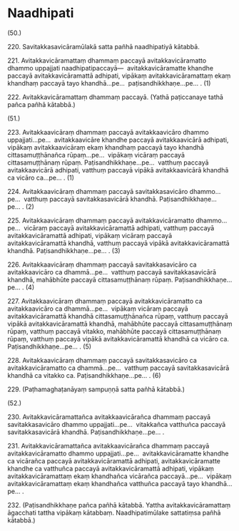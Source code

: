 

# Naadhipati






(50.)

220\. Savitakkasavicāramūlakā satta pañhā naadhipatiyā kātabbā.

221\. Avitakkavicāramattaṃ dhammaṃ paccayā avitakkavicāramatto dhammo uppajjati naadhipatipaccayā—  avitakkavicāramatte khandhe paccayā avitakkavicāramattā adhipati, vipākaṃ avitakkavicāramattaṃ ekaṃ khandhaṃ paccayā tayo khandhā…pe…  paṭisandhikkhaṇe…pe… . (1)

222\. Avitakkavicāramattaṃ dhammaṃ paccayā. (Yathā paṭiccanaye tathā pañca pañhā kātabbā.)

(51.)

223\. Avitakkaavicāraṃ dhammaṃ paccayā avitakkaavicāro dhammo uppajjati…pe…  avitakkaavicāre khandhe paccayā avitakkaavicārā adhipati, vipākaṃ avitakkaavicāraṃ ekaṃ khandhaṃ paccayā tayo khandhā cittasamuṭṭhānañca rūpaṃ…pe…  vipākaṃ vicāraṃ paccayā cittasamuṭṭhānaṃ rūpaṃ. Paṭisandhikkhaṇe…pe…  vatthuṃ paccayā avitakkaavicārā adhipati, vatthuṃ paccayā vipākā avitakkaavicārā khandhā ca vicāro ca…pe… . (1)

224\. Avitakkaavicāraṃ dhammaṃ paccayā savitakkasavicāro dhammo…pe…  vatthuṃ paccayā savitakkasavicārā khandhā. Paṭisandhikkhaṇe…pe… . (2)

225\. Avitakkaavicāraṃ dhammaṃ paccayā avitakkavicāramatto dhammo…pe…  vicāraṃ paccayā avitakkavicāramattā adhipati, vatthuṃ paccayā avitakkavicāramattā adhipati, vipākaṃ vicāraṃ paccayā avitakkavicāramattā khandhā, vatthuṃ paccayā vipākā avitakkavicāramattā khandhā. Paṭisandhikkhaṇe…pe… . (3)

226\. Avitakkaavicāraṃ dhammaṃ paccayā savitakkasavicāro ca avitakkaavicāro ca dhammā…pe…  vatthuṃ paccayā savitakkasavicārā khandhā, mahābhūte paccayā cittasamuṭṭhānaṃ rūpaṃ. Paṭisandhikkhaṇe…pe… . (4)

227\. Avitakkaavicāraṃ dhammaṃ paccayā avitakkavicāramatto ca avitakkaavicāro ca dhammā…pe…  vipākaṃ vicāraṃ paccayā avitakkavicāramattā khandhā cittasamuṭṭhānañca rūpaṃ, vatthuṃ paccayā vipākā avitakkavicāramattā khandhā, mahābhūte paccayā cittasamuṭṭhānaṃ rūpaṃ, vatthuṃ paccayā vitakko, mahābhūte paccayā cittasamuṭṭhānaṃ rūpaṃ, vatthuṃ paccayā vipākā avitakkavicāramattā khandhā ca vicāro ca. Paṭisandhikkhaṇe…pe… . (5)

228\. Avitakkaavicāraṃ dhammaṃ paccayā savitakkasavicāro ca avitakkavicāramatto ca dhammā…pe…  vatthuṃ paccayā savitakkasavicārā khandhā ca vitakko ca. Paṭisandhikkhaṇe…pe… . (6)

229\. (Paṭhamaghaṭanāyaṃ sampuṇṇā satta pañhā kātabbā.)

(52.)

230\. Avitakkavicāramattañca avitakkaavicārañca dhammaṃ paccayā savitakkasavicāro dhammo uppajjati…pe…  vitakkañca vatthuñca paccayā savitakkasavicārā khandhā. Paṭisandhikkhaṇe…pe… .

231\. Avitakkavicāramattañca avitakkaavicārañca dhammaṃ paccayā avitakkavicāramatto dhammo uppajjati…pe…  avitakkavicāramatte khandhe ca vicārañca paccayā avitakkavicāramattā adhipati, avitakkavicāramatte khandhe ca vatthuñca paccayā avitakkavicāramattā adhipati, vipākaṃ avitakkavicāramattaṃ ekaṃ khandhañca vicārañca paccayā…pe…  vipākaṃ avitakkavicāramattaṃ ekaṃ khandhañca vatthuñca paccayā tayo khandhā…pe… .

232\. (Paṭisandhikkhaṇe pañca pañhā kātabbā. Yattha avitakkavicāramattaṃ āgacchati tattha vipākaṃ kātabbaṃ. Naadhipatimūlake sattatiṃsa pañhā kātabbā.)



